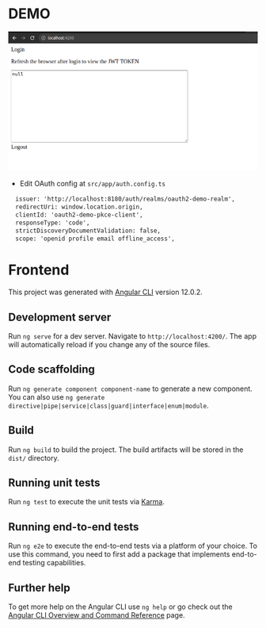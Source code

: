 # DEMO
![Demo picture](./oauth2-frontend-demo.png)

- Edit OAuth config at `src/app/auth.config.ts`
```
  issuer: 'http://localhost:8180/auth/realms/oauth2-demo-realm',
  redirectUri: window.location.origin,
  clientId: 'oauth2-demo-pkce-client',
  responseType: 'code',
  strictDiscoveryDocumentValidation: false,
  scope: 'openid profile email offline_access',
```

# Frontend

This project was generated with [Angular CLI](https://github.com/angular/angular-cli) version 12.0.2.

## Development server

Run `ng serve` for a dev server. Navigate to `http://localhost:4200/`. The app will automatically reload if you change any of the source files.

## Code scaffolding

Run `ng generate component component-name` to generate a new component. You can also use `ng generate directive|pipe|service|class|guard|interface|enum|module`.

## Build

Run `ng build` to build the project. The build artifacts will be stored in the `dist/` directory.

## Running unit tests

Run `ng test` to execute the unit tests via [Karma](https://karma-runner.github.io).

## Running end-to-end tests

Run `ng e2e` to execute the end-to-end tests via a platform of your choice. To use this command, you need to first add a package that implements end-to-end testing capabilities.

## Further help

To get more help on the Angular CLI use `ng help` or go check out the [Angular CLI Overview and Command Reference](https://angular.io/cli) page.

